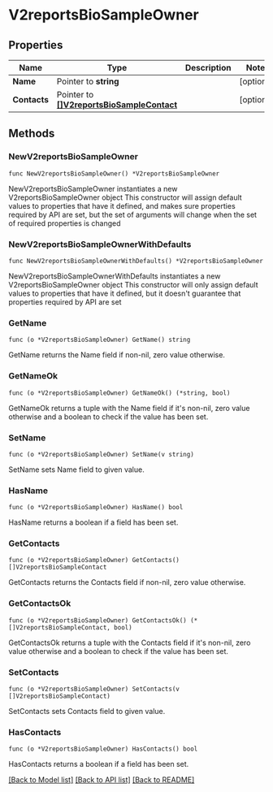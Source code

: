 # V2reportsBioSampleOwner

## Properties

Name | Type | Description | Notes
------------ | ------------- | ------------- | -------------
**Name** | Pointer to **string** |  | [optional] 
**Contacts** | Pointer to [**[]V2reportsBioSampleContact**](V2reportsBioSampleContact.md) |  | [optional] 

## Methods

### NewV2reportsBioSampleOwner

`func NewV2reportsBioSampleOwner() *V2reportsBioSampleOwner`

NewV2reportsBioSampleOwner instantiates a new V2reportsBioSampleOwner object
This constructor will assign default values to properties that have it defined,
and makes sure properties required by API are set, but the set of arguments
will change when the set of required properties is changed

### NewV2reportsBioSampleOwnerWithDefaults

`func NewV2reportsBioSampleOwnerWithDefaults() *V2reportsBioSampleOwner`

NewV2reportsBioSampleOwnerWithDefaults instantiates a new V2reportsBioSampleOwner object
This constructor will only assign default values to properties that have it defined,
but it doesn't guarantee that properties required by API are set

### GetName

`func (o *V2reportsBioSampleOwner) GetName() string`

GetName returns the Name field if non-nil, zero value otherwise.

### GetNameOk

`func (o *V2reportsBioSampleOwner) GetNameOk() (*string, bool)`

GetNameOk returns a tuple with the Name field if it's non-nil, zero value otherwise
and a boolean to check if the value has been set.

### SetName

`func (o *V2reportsBioSampleOwner) SetName(v string)`

SetName sets Name field to given value.

### HasName

`func (o *V2reportsBioSampleOwner) HasName() bool`

HasName returns a boolean if a field has been set.

### GetContacts

`func (o *V2reportsBioSampleOwner) GetContacts() []V2reportsBioSampleContact`

GetContacts returns the Contacts field if non-nil, zero value otherwise.

### GetContactsOk

`func (o *V2reportsBioSampleOwner) GetContactsOk() (*[]V2reportsBioSampleContact, bool)`

GetContactsOk returns a tuple with the Contacts field if it's non-nil, zero value otherwise
and a boolean to check if the value has been set.

### SetContacts

`func (o *V2reportsBioSampleOwner) SetContacts(v []V2reportsBioSampleContact)`

SetContacts sets Contacts field to given value.

### HasContacts

`func (o *V2reportsBioSampleOwner) HasContacts() bool`

HasContacts returns a boolean if a field has been set.


[[Back to Model list]](../README.md#documentation-for-models) [[Back to API list]](../README.md#documentation-for-api-endpoints) [[Back to README]](../README.md)


